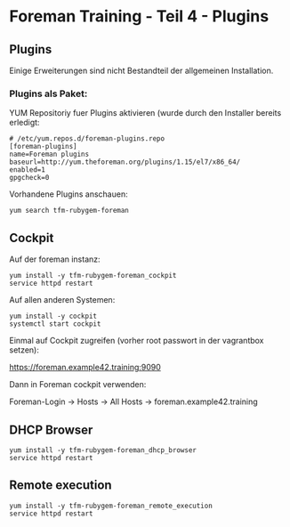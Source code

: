 # Foreman Training - Teil 4 - Plugins

## Plugins

Einige Erweiterungen sind nicht Bestandteil der allgemeinen Installation.


### Plugins als Paket:

YUM Repositoriy fuer Plugins aktivieren (wurde durch den Installer bereits erledigt:

    # /etc/yum.repos.d/foreman-plugins.repo
    [foreman-plugins]
    name=Foreman plugins
    baseurl=http://yum.theforeman.org/plugins/1.15/el7/x86_64/
    enabled=1
    gpgcheck=0

Vorhandene Plugins anschauen:

    yum search tfm-rubygem-foreman


## Cockpit

Auf der foreman instanz:

    yum install -y tfm-rubygem-foreman_cockpit
    service httpd restart

Auf allen anderen Systemen:

    yum install -y cockpit
    systemctl start cockpit

Einmal auf Cockpit zugreifen (vorher root passwort in der vagrantbox setzen):

https://foreman.example42.training:9090

Dann in Foreman cockpit verwenden:

Foreman-Login -> Hosts -> All Hosts -> foreman.example42.training

## DHCP Browser

    yum install -y tfm-rubygem-foreman_dhcp_browser
    service httpd restart


## Remote execution

    yum install -y tfm-rubygem-foreman_remote_execution
    service httpd restart

